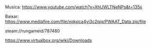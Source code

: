 Musica: https://www.youtube.com/watch?v=XhUWLTNeNPs&t=135s

Baixar: https://www.mediafire.com/file/xqkpca4yi3c2qjq/PWAAT_Data.zip/file

steam://rungameid/787480


https://www.virtualbox.org/wiki/Downloads
